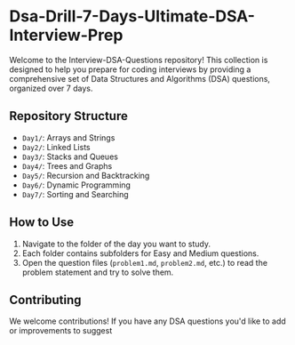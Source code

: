 # Dsa-Drill-7-Days-Ultimate-DSA-Interview-Prep

Welcome to the Interview-DSA-Questions repository! This collection is designed to help you prepare for coding interviews by providing a comprehensive set of Data Structures and Algorithms (DSA) questions, organized over 7 days.

## Repository Structure

- `Day1/`: Arrays and Strings
- `Day2/`: Linked Lists
- `Day3/`: Stacks and Queues
- `Day4/`: Trees and Graphs
- `Day5/`: Recursion and Backtracking
- `Day6/`: Dynamic Programming
- `Day7/`: Sorting and Searching

## How to Use

1. Navigate to the folder of the day you want to study.
2. Each folder contains subfolders for Easy and Medium questions.
3. Open the question files (`problem1.md`, `problem2.md`, etc.) to read the problem statement and try to solve them.

## Contributing

We welcome contributions! If you have any DSA questions you'd like to add or improvements to suggest

